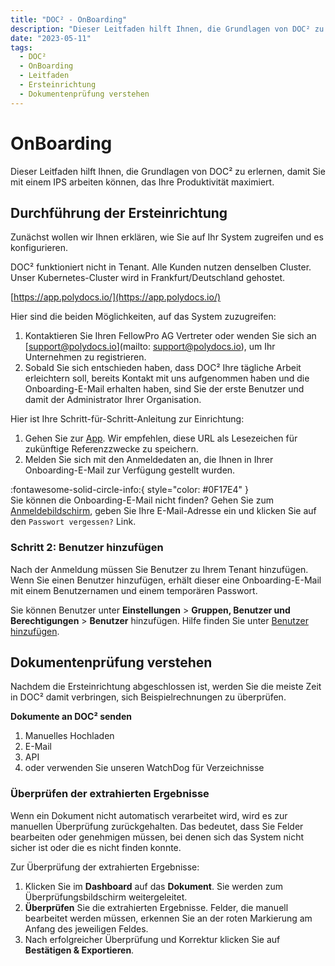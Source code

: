 ```yaml
---
title: "DOC² - OnBoarding"
description: "Dieser Leitfaden hilft Ihnen, die Grundlagen von DOC² zu erlernen und Sie mit einem IPS zu starten, der Ihre Produktivität maximiert."
date: "2023-05-11"
tags:
  - DOC²
  - OnBoarding
  - Leitfaden
  - Ersteinrichtung
  - Dokumentenprüfung verstehen
---
```


# OnBoarding

Dieser Leitfaden hilft Ihnen, die Grundlagen von DOC² zu erlernen, damit Sie mit einem IPS arbeiten können, das Ihre Produktivität maximiert.

## **Durchführung der Ersteinrichtung**

Zunächst wollen wir Ihnen erklären, wie Sie auf Ihr System zugreifen und es konfigurieren.

DOC² funktioniert nicht in Tenant. Alle Kunden nutzen denselben Cluster. Unser Kubernetes-Cluster wird in Frankfurt/Deutschland gehostet.

[https://app.polydocs.io/](https://app.polydocs.io/)

Hier sind die beiden Möglichkeiten, auf das System zuzugreifen:

1. Kontaktieren Sie Ihren FellowPro AG Vertreter oder wenden Sie sich an [support@polydocs.io](mailto: support@polydocs.io), um Ihr Unternehmen zu registrieren.
2. Sobald Sie sich entschieden haben, dass DOC² Ihre tägliche Arbeit erleichtern soll, bereits Kontakt mit uns aufgenommen haben und die Onboarding-E-Mail erhalten haben, sind Sie der erste Benutzer und damit der Administrator Ihrer Organisation.

Hier ist Ihre Schritt-für-Schritt-Anleitung zur Einrichtung:

1. Gehen Sie zur [App](https://app.polydocs.io/). Wir empfehlen, diese URL als Lesezeichen für zukünftige Referenzzwecke zu speichern.
2. Melden Sie sich mit den Anmeldedaten an, die Ihnen in Ihrer Onboarding-E-Mail zur Verfügung gestellt wurden.

:fontawesome-solid-circle-info:{ style="color: #0F17E4" }<br>
Sie können die Onboarding-E-Mail nicht finden? Gehen Sie zum [Anmeldebildschirm](https://app.polydocs.io/), geben Sie Ihre E-Mail-Adresse ein und klicken Sie auf den `Passwort vergessen?` Link.

### Schritt 2: Benutzer hinzufügen

Nach der Anmeldung müssen Sie Benutzer zu Ihrem Tenant hinzufügen. Wenn Sie einen Benutzer hinzufügen, erhält dieser eine Onboarding-E-Mail mit einem Benutzernamen und einem temporären Passwort.

Sie können Benutzer unter **Einstellungen** > **Gruppen, Benutzer und Berechtigungen** > **Benutzer** hinzufügen. Hilfe finden Sie unter [Benutzer hinzufügen](/doc2/settings-users/).


## **Dokumentenprüfung verstehen**

Nachdem die Ersteinrichtung abgeschlossen ist, werden Sie die meiste Zeit in DOC² damit verbringen, sich Beispielrechnungen zu überprüfen.

**Dokumente an DOC² senden**

1. Manuelles Hochladen
2. E-Mail
3. API
4. oder verwenden Sie unseren WatchDog für Verzeichnisse

### Überprüfen der extrahierten Ergebnisse

Wenn ein Dokument nicht automatisch verarbeitet wird, wird es zur manuellen Überprüfung zurückgehalten. Das bedeutet, dass Sie Felder bearbeiten oder genehmigen müssen, bei denen sich das System nicht sicher ist oder die es nicht finden konnte.

Zur Überprüfung der extrahierten Ergebnisse:

1. Klicken Sie im **Dashboard** auf das **Dokument**. Sie werden zum Überprüfungsbildschirm weitergeleitet.
2. **Überprüfen** Sie die extrahierten Ergebnisse. Felder, die manuell bearbeitet werden müssen, erkennen Sie an der roten Markierung am Anfang des jeweiligen Feldes.
3. Nach erfolgreicher Überprüfung und Korrektur klicken Sie auf **Bestätigen & Exportieren**.
